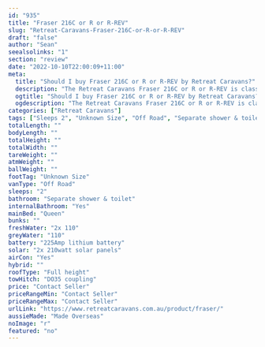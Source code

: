 ```yaml
---
id: "935"
title: "Fraser 216C or R or R-REV"
slug: "Retreat-Caravans-Fraser-216C-or-R-or-R-REV"
draft: "false"
author: "Sean"
seealsolinks: "1"
section: "review"
date: "2022-10-10T22:00:09+11:00"
meta:
  title: "Should I buy Fraser 216C or R or R-REV by Retreat Caravans?"
  description: "The Retreat Caravans Fraser 216C or R or R-REV is classed as Off Road, and sleeps 2 people. It is Made Overseas and comes in at Unknown Size. It generally has Separate shower & toilet."
  ogtitle: "Should I buy Fraser 216C or R or R-REV by Retreat Caravans?"
  ogdescription: "The Retreat Caravans Fraser 216C or R or R-REV is classed as Off Road, and sleeps 2 people. It is Made Overseas and comes in at Unknown Size. It generally has Separate shower & toilet."
categories: ["Retreat Caravans"]
tags: ["Sleeps 2", "Unknown Size", "Off Road", "Separate shower & toilet", "Full height", "Price Unknown", "Made Overseas"]
totalLength: ""
bodyLength: ""
totalHeight: ""
totalWidth: ""
tareWeight: ""
atmWeight: ""
ballWeight: ""
footTag: "Unknown Size"
vanType: "Off Road"
sleeps: "2"
bathroom: "Separate shower & toilet"
internalBathroom: "Yes"
mainBed: "Queen"
bunks: ""
freshWater: "2x 110"
greyWater: "110"
battery: "225Amp lithium battery"
solar: "2x 210watt solar panels"
airCon: "Yes"
hybrid: ""
roofType: "Full height"
towHitch: "DO35 coupling"
price: "Contact Seller"
priceRangeMin: "Contact Seller"
priceRangeMax: "Contact Seller"
urlLink: "https://www.retreatcaravans.com.au/product/fraser/"
aussieMade: "Made Overseas"
noImage: "r"
featured: "no"
---
```

